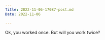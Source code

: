 ```yaml
---
Title: 2022-11-06-17087-post.md
Date: 2022-11-06

---
```

Ok, you worked once. But will you work twice?